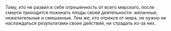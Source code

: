 Тому, кто не развил в себе отрешенность от всего мирского, после смерти приходится пожинать плоды своей деятельности: желанные, нежелательные и смешанные. Тем же, кто отрекся от мира, не нужно ни наслаждаться результатами своих действий, ни страдать из-за них.